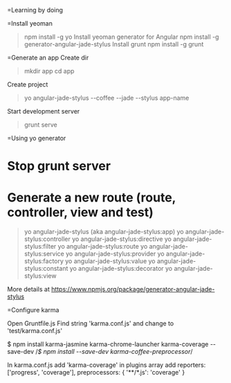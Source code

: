 =Learning by doing

=Install yeoman
> npm install -g yo
Install yeoman generator for Angular
> npm install -g generator-angular-jade-stylus
Install grunt
> npm install -g grunt


=Generate an app
Create dir
> mkdir app
> cd app

Create project
> yo angular-jade-stylus --coffee --jade --stylus app-name

Start development server
> grunt serve                         

=Using yo generator
# Stop grunt server
# Generate a new route (route, controller, view and test)
> yo angular-jade-stylus (aka angular-jade-stylus:app)
> yo angular-jade-stylus:controller
> yo angular-jade-stylus:directive
> yo angular-jade-stylus:filter
> yo angular-jade-stylus:route
> yo angular-jade-stylus:service
> yo angular-jade-stylus:provider
> yo angular-jade-stylus:factory
> yo angular-jade-stylus:value
> yo angular-jade-stylus:constant
> yo angular-jade-stylus:decorator
> yo angular-jade-stylus:view

More details at https://www.npmjs.org/package/generator-angular-jade-stylus

=Configure karma

Open Gruntfile.js
Find string 'karma.conf.js' and change to 'test/karma.conf.js'

$ npm install karma-jasmine karma-chrome-launcher karma-coverage --save-dev
/*$ npm install --save-dev karma-coffee-preprocessor*/

In karma.conf.js
    add 'karma-coverage' in plugins array
    add 
        reporters: ['progress', 'coverage'],
        preprocessors: {
            '**/*.js': 'coverage'
        }

